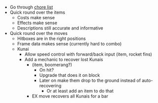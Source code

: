 - Go through [chore list](/docs/tasks/chore_tracker.md)
- Quick round over the items
  - Costs make sense
  - Effects make sense
  - Descriptions still accurate and informative
- Quick round over the moves
  - Hitboxes are in the right positions
  - Frame data makes sense (currently hard to combo)
  - Kunai
    - Allow speed control with forward/back input (item, rocket fins)
    - Add a mechanic to recover lost Kunais
      - (item, boomerang?)
        - On hit?
        - Upgrade that does it on block
        - Later on make them drop to the ground instead of auto-recovering
          - Or at least add an item to do that
      - EX move recovers all Kunais for a bar
